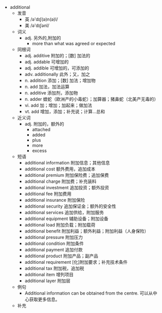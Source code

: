 - additional
  - 发音
    - 英 /ə'dɪʃ(ə)n(ə)l/
    - 美 /ə'dɪʃənl/
  - 词义
    - adj. 另外的,附加的
      - more than what was agreed or expected
  - 同根词
    - adj. additive 附加的；[数] 加法的
    - adj. addable 可增加的
    - adj. addible 可增加的，可添加的
    - adv. additionally 此外；又，加之
    - n. addition 添加；[数] 加法；增加物
    - n. add 加法，加法运算
    - n. additive 添加剂，添加物
    - n. adder 蝰蛇（欧洲产的小毒蛇）；加算器；猪鼻蛇（北美产无毒的）
    - vi. add 加；增加；加起来；做加法
    - vt. add 增加，添加；补充说；计算…总和
  - 近义词
    - adj. 附加的，额外的
      - attached
      - added
      - plus
      - more
      - excess
  - 短语
    - additional information 附加信息；其他信息
    - additional cost 额外费用，追加成本
    - additional premium 附加保险费；追加保费
    - additional charge 附加费；补充装料
    - additional investment 追加投资；额外投资
    - additional fee 附加费用
    - additional insurance 附加保险
    - additional security 追加保证金；额外的安全性
    - additional services 追加供给，附加服务
    - additional equipment 辅助设备；附加设备
    - additional load 附加负载；附加载荷
    - additional benefit 附加利益；额外利益；附加利益（人身保险）
    - additional pressure 附加压力
    - additional condition 附加条件
    - additional payment 追加付款
    - additional product 附加产品；副产品
    - additional requirement [化]附加要求；补充技术条件
    - additional tax 附加税，追加税
    - additional item 增列项目
    - additional layer 附加层
  - 例句
    - Additional information can be obtained from the centre. 可以从中心获取更多信息。
  - 补充